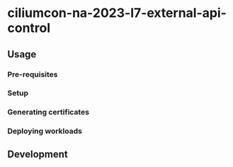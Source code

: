 # ciliumcon-na-2023-l7-external-api-control

## Usage

### Pre-requisites

### Setup

### Generating certificates

### Deploying workloads

## Development
